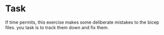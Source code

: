 # Task

If time permits, this exercise makes some deliberate mistakes to the bicep files.  you task is to track them down and fix them.